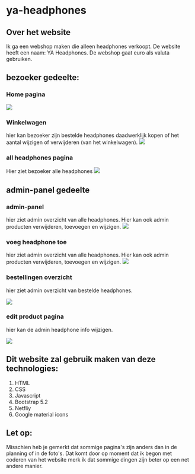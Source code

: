 # ya-headphones

## Over het website
Ik ga een webshop maken die alleen headphones verkoopt. De website heeft een naam: YA Headphones.
De webshop gaat euro als valuta gebruiken.


## bezoeker gedeelte:

### Home pagina
<img src="planning/Home pagina.png">

### Winkelwagen
hier kan bezoeker zijn bestelde headphones daadwerklijk kopen of het aantal wijzigen of verwijderen (van het  winkelwagen).
<img src="planning/winkelwagen pagina.png">


### all headphones pagina
Hier ziet bezoeker alle headphones
<img src="planning/All headphones.png">

## admin-panel gedeelte

### admin-panel
hier ziet admin overzicht van alle headphones. Hier kan ook admin producten verwijderen, toevoegen en wijzigen.
<img src="planning/Admin panel overzicht.png">

### voeg headphone toe
hier ziet admin overzicht van alle headphones. Hier kan ook admin producten verwijderen, toevoegen en wijzigen.
<img src="planning/Add product.png">

### bestellingen overzicht 
hier ziet admin overzicht van bestelde headphones.

<img src ="planning/orders-pagina.png">

### edit product pagina 
hier kan de admin headphone info wijzigen.

<img src ="planning/edit-pagina.png">

## Dit website zal gebruik maken van deze technologies:
1. HTML
2. CSS
3. Javascript
4. Bootstrap 5.2
5. Netfliy
6. Google material icons

## Let op:
Misschien heb je gemerkt dat sommige pagina's zijn anders dan in de planning of in de foto's. Dat komt door op moment dat ik begon met coderen van het website merk ik dat sommige dingen zijn beter op een net andere manier.


